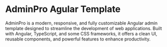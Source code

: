 # AdminPro Agular Template
AdminPro is a modern, responsive, and fully customizable Angular admin template designed to streamline the development of web applications. Built with Angular, TypeScript, and some CSS frameworks, it offers a clean UI, reusable components, and powerful features to enhance productivity.
